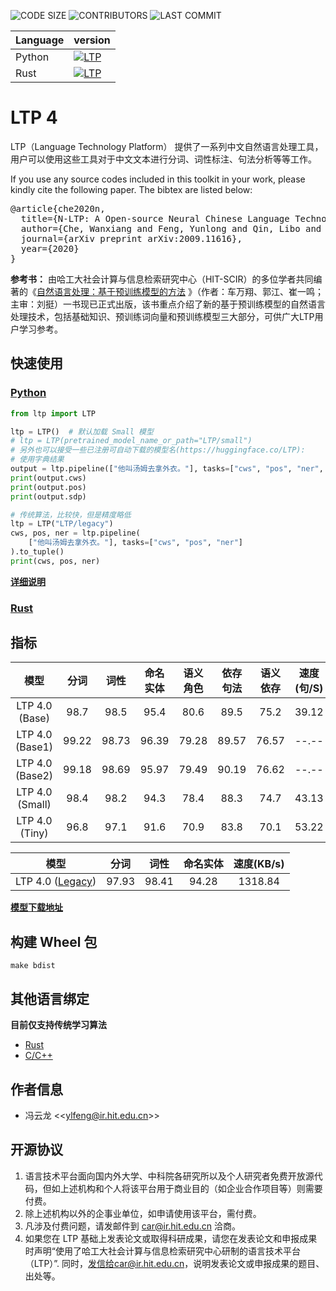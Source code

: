 ![CODE SIZE](https://img.shields.io/github/languages/code-size/HIT-SCIR/ltp)
![CONTRIBUTORS](https://img.shields.io/github/contributors/HIT-SCIR/ltp)
![LAST COMMIT](https://img.shields.io/github/last-commit/HIT-SCIR/ltp)

| Language | version                                                                                       |
| -------- | --------------------------------------------------------------------------------------------- |
| Python   | [![LTP](https://img.shields.io/pypi/v/ltp?label=LTP4%20ALPHA)](https://pypi.org/project/ltp)  |
| Rust     | [![LTP](https://img.shields.io/crates/d/ltp?label=LTP%20Alpha)](https://crates.io/crates/ltp) |

# LTP 4

LTP（Language Technology Platform） 提供了一系列中文自然语言处理工具，用户可以使用这些工具对于中文文本进行分词、词性标注、句法分析等等工作。

If you use any source codes included in this toolkit in your work, please kindly cite the following paper. The bibtex
are listed below:

<pre>
@article{che2020n,
  title={N-LTP: A Open-source Neural Chinese Language Technology Platform with Pretrained Models},
  author={Che, Wanxiang and Feng, Yunlong and Qin, Libo and Liu, Ting},
  journal={arXiv preprint arXiv:2009.11616},
  year={2020}
}
</pre>

**参考书：**
由哈工大社会计算与信息检索研究中心（HIT-SCIR）的多位学者共同编著的《[自然语言处理：基于预训练模型的方法](https://item.jd.com/13344628.html)
》（作者：车万翔、郭江、崔一鸣；主审：刘挺）一书现已正式出版，该书重点介绍了新的基于预训练模型的自然语言处理技术，包括基础知识、预训练词向量和预训练模型三大部分，可供广大LTP用户学习参考。

## 快速使用

### [Python](python/interface/README.md)

```python
from ltp import LTP

ltp = LTP()  # 默认加载 Small 模型
# ltp = LTP(pretrained_model_name_or_path="LTP/small")
# 另外也可以接受一些已注册可自动下载的模型名(https://huggingface.co/LTP):
# 使用字典结果
output = ltp.pipeline(["他叫汤姆去拿外衣。"], tasks=["cws", "pos", "ner", "srl", "dep", "sdp"])
print(output.cws)
print(output.pos)
print(output.sdp)

# 传统算法，比较快，但是精度略低
ltp = LTP("LTP/legacy")
cws, pos, ner = ltp.pipeline(
    ["他叫汤姆去拿外衣。"], tasks=["cws", "pos", "ner"]
).to_tuple()
print(cws, pos, ner)
```

**[详细说明](python/interface/docs/quickstart.rst)**

### [Rust](rust/ltp/README.md)

## 指标

|       模型        |  分词   |  词性   | 命名实体  | 语义角色  | 依存句法  | 语义依存  | 速度(句/S) |
| :-------------: | :---: | :---: | :---: | :---: | :---: | :---: | :-----: |
| LTP 4.0 (Base)  | 98.7  | 98.5  | 95.4  | 80.6  | 89.5  | 75.2  |  39.12  |
| LTP 4.0 (Base1) | 99.22 | 98.73 | 96.39 | 79.28 | 89.57 | 76.57 |  --.--  |
| LTP 4.0 (Base2) | 99.18 | 98.69 | 95.97 | 79.49 | 90.19 | 76.62 |  --.--  |
| LTP 4.0 (Small) | 98.4  | 98.2  | 94.3  | 78.4  | 88.3  | 74.7  |  43.13  |
| LTP 4.0 (Tiny)  | 96.8  | 97.1  | 91.6  | 70.9  | 83.8  | 70.1  |  53.22  |

|                   模型                   |  分词   |  词性   | 命名实体  | 速度(KB/s) |
| :------------------------------------: | :---: | :---: | :---: | :------: |
| LTP 4.0 ([Legacy](rust/ltp/README.md)) | 97.93 | 98.41 | 94.28 | 1318.84  |

**[模型下载地址](https://huggingface.co/LTP)**

## 构建 Wheel 包

```shell script
make bdist
```

## 其他语言绑定

**目前仅支持传统学习算法**

- [Rust](rust/ltp)
- [C/C++](rust/ltp-cffi)

## 作者信息

- 冯云龙 \<\<[ylfeng@ir.hit.edu.cn](mailto:ylfeng@ir.hit.edu.cn)>>

## 开源协议

1. 语言技术平台面向国内外大学、中科院各研究所以及个人研究者免费开放源代码，但如上述机构和个人将该平台用于商业目的（如企业合作项目等）则需要付费。
2. 除上述机构以外的企事业单位，如申请使用该平台，需付费。
3. 凡涉及付费问题，请发邮件到 car@ir.hit.edu.cn 洽商。
4. 如果您在 LTP 基础上发表论文或取得科研成果，请您在发表论文和申报成果时声明“使用了哈工大社会计算与信息检索研究中心研制的语言技术平台（LTP）”.
   同时，发信给car@ir.hit.edu.cn，说明发表论文或申报成果的题目、出处等。
